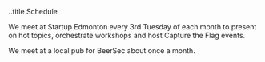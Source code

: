 ..title Schedule

We meet at Startup Edmonton every 3rd Tuesday of each month to present on hot topics, orchestrate workshops and host Capture the Flag events.

We meet at a local pub for BeerSec about once a month.

